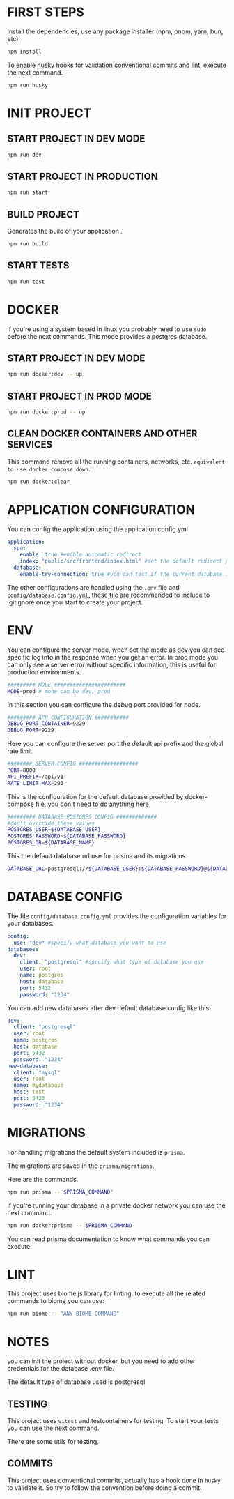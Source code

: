 # FIRST STEPS

Install the dependencies, use any package installer (npm, pnpm, yarn, bun, etc)

```bash
npm install
```

To enable husky hooks for validation conventional commits and lint, execute the next command.

```bash
npm run husky
```

# INIT PROJECT

## START PROJECT IN DEV MODE

```bash
npm run dev
```

## START PROJECT IN PRODUCTION

```bash
npm run start
```

## BUILD PROJECT

Generates the build of your application
.

```bash
npm run build
```

## START TESTS

```bash
npm run test
```

# DOCKER

if you're using a system based in linux you probably need to use `sudo` before the next commands.
This mode provides a postgres database.

## START PROJECT IN DEV MODE

```bash
npm run docker:dev -- up
```

## START PROJECT IN PROD MODE

```bash
npm run docker:prod -- up
```

## CLEAN DOCKER CONTAINERS AND OTHER SERVICES

This command remove all the running containers, networks, etc. `equivalent to use docker compose down`.

```bash
npm run docker:clear
```

# APPLICATION CONFIGURATION

You can config the application using the application.config.yml

```yml
application:
  spa:
    enable: true #enable automatic redirect
    index: "public/src/frontend/index.html" #set the default redirect path to index
  database:
    enable-try-connection: true #you can test if the current database is up
```

The other configurations are handled using the `.env` file and `config/database.config.yml`, these file are recommended to include to .gitignore once you start to create your project.

# ENV

You can configure the server mode, when set the mode as dev you can see specific log info in the response when you get an error.
In prod mode you can only see a server error without specific information, this is useful for production environments.

```bash
######### MODE #######################
MODE=prod # mode can be dev, prod

```

In this section you can configure the debug port provided for node.

```bash
######### APP CONFIGURATION ###########
DEBUG_PORT_CONTAINER=9229
DEBUG_PORT=9229
```

Here you can configure the server port the default api prefix and the global rate limit

```bash
######## SERVER CONFIG ###################
PORT=8000
API_PREFIX=/api/v1
RATE_LIMIT_MAX=200
```

This is the configuration for the default database provided by docker-compose file, you don't need to do anything here

```bash
######### DATABASE POSTGRES CONFIG #############
#don't override these values
POSTGRES_USER=${DATABASE_USER}
POSTGRES_PASSWORD=${DATABASE_PASSWORD}
POSTGRES_DB=${DATABASE_NAME}
```

This the default database url use for prisma and its migrations

```bash
DATABASE_URL=postgresql://${DATABASE_USER}:${DATABASE_PASSWORD}@${DATABASE_HOST}:${DATABASE_PORT}/${DATABASE_NAME}?schema=public
```

# DATABASE CONFIG

The file `config/database.config.yml` provides the configuration variables for your databases.

```yaml
config:
  use: "dev" #specify what database you want to use
databases:
  dev:
    client: "postgresql" #specify what type of database you use
    user: root
    name: postgres
    host: database
    port: 5432
    password: "1234"
```

You can add new databases after dev default database config like this

```yaml
dev:
  client: "postgresql"
  user: root
  name: postgres
  host: database
  port: 5432
  password: "1234"
new-database:
  client: "mysql"
  user: root
  name: mydatabase
  host: test
  port: 5433
  password: "1234"
```

# MIGRATIONS

For handling migrations the default system included is `prisma`.

The migrations are saved in the `prisma/migrations`.

Here are the commands.

```bash
npm run prisma -- $PRISMA_COMMAND"
```

If you're running your database in a private docker network you can use the next command.

```bash
npm run docker:prisma -- $PRISMA_COMMAND
```

You can read prisma documentation to know what commands you can execute

# LINT

This project uses biome.js library for linting, to execute all the related commands to biome you can use:

```bash
npm run biome -- "ANY BIOME COMMAND"
```

# NOTES

you can init the project without docker, but you need to add other credentials for the database .env file.

The default type of database used is postgresql

## TESTING

This project uses `vitest` and testcontainers for testing. To start your tests you can use the next command.

There are some utils for testing.

## COMMITS

This project uses conventional commits, actually has a hook done in `husky` to validate it. So try to follow the convention before doing a commit.
